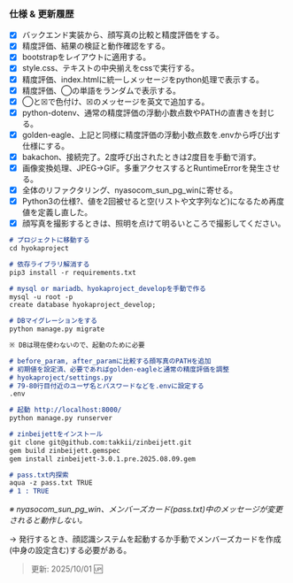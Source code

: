 ### 仕様 & 更新履歴

- [x] バックエンド実装から、顔写真の比較と精度評価をする。
- [x] 精度評価、結果の検証と動作確認をする。
- [x] bootstrapをレイアウトに適用する。
- [x] style.css、テキストの中央揃えをcssで実行する。
- [x] 精度評価、index.htmlに統一しメッセージをpython処理で表示する。
- [x] 精度評価、◯の単語をランダムで表示する。
- [x] ◯と☒で色付け、☒のメッセージを英文で追加する。
- [x] python-dotenv、通常の精度評価の浮動小数点数やPATHの直書きを封じる。
- [x] golden-eagle、上記と同様に精度評価の浮動小数点数を.envから呼び出す仕様にする。
- [x] bakachon、接続完了。2度呼び出されたときは2度目を手動で消す。
- [x] 画像変換処理、JPEG→GIF。多重アクセスするとRuntimeErrorを発生させる。
- [x] 全体のリファクタリング、nyasocom_sun_pg_winに寄せる。
- [x] Python3の仕様?、値を2回被せると空(リストや文字列など)になるため再度値を定義し直した。
- [x] 顔写真を撮影するときは、照明を点けて明るいところで撮影してください。

```markdown
# プロジェクトに移動する
cd hyokaproject

# 依存ライブラリ解消する
pip3 install -r requirements.txt

# mysql or mariadb、hyokaproject_developを手動で作る
mysql -u root -p
create database hyokaproject_develop;

# DBマイグレーションをする
python manage.py migrate

※ DBは現在使わないので、起動のために必要

# before_param, after_paramに比較する顔写真のPATHを追加
# 初期値を設定済、必要であればgolden-eagleと通常の精度評価を調整
# hyokaproject/settings.py
# 79-80行目付近のユーザ名とパスワードなどを.envに設定する
.env

# 起動 http://localhost:8000/
python manage.py runserver

# zinbeijettをインストール
git clone git@github.com:takkii/zinbeijett.git
gem build zinbeijett.gemspec
gem install zinbeijett-3.0.1.pre.2025.08.09.gem

# pass.txt内探索
aqua -z pass.txt TRUE
# 1 : TRUE
```

_※ nyasocom_sun_pg_win、メンバーズカード(pass.txt)中のメッセージが変更されると動作しない。_

→ 発行するとき、顔認識システムを起動するか手動でメンバーズカードを作成(中身の設定含む)する必要がある。

> 更新: 2025/10/01 🆙